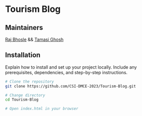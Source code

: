 # Tourism Blog

## Maintainers
[Raj Bhosle](https://github.com/RVB179) && [Tamasi Ghosh](https://github.com/tghosh294)

## Installation

Explain how to install and set up your project locally. Include any prerequisites, dependencies, and step-by-step instructions.

```bash
# Clone the repository
git clone https://github.com/CSI-DMCE-2023/Tourism-Blog.git

# Change directory
cd Tourism-Blog

# Open index.html in your browser

